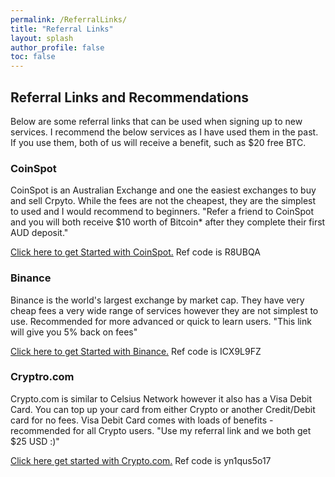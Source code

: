 ```yaml
---
permalink: /ReferralLinks/
title: "Referral Links"
layout: splash
author_profile: false
toc: false
---
```


## Referral Links and Recommendations

Below are some referral links that can be used when signing up to new services. I recommend the below services as I have used them in the past. 
If you use them, both of us will receive a benefit, such as $20 free BTC.

### CoinSpot
CoinSpot is an Australian Exchange and one the easiest exchanges to buy and sell Crpyto. While the fees are not the cheapest, they are the simplest to used and I would recommend to beginners. 
"Refer a friend to CoinSpot and you will both receive $10 worth of Bitcoin* after they complete their first AUD deposit."

<a href="https://www.coinspot.com.au?affiliate=R8UBQA"> Click here to get Started with CoinSpot.</a>  Ref code is R8UBQA


### Binance
Binance is the world's largest exchange by market cap. They have very cheap fees a very wide range of services however they are not simplest to use. Recommended for more advanced or quick to learn users. 
"This link will give you 5% back on fees"

<a href="https://www.binance.com/en-AU/register?ref=ICX9L9FZ">Click here to get Started with Binance.</a> Ref code is ICX9L9FZ


### Cryptro.com
Crypto.com is similar to Celsius Network however it also has a Visa Debit Card. You can top up your card from either Crypto or another Credit/Debit card for no fees. Visa Debit Card comes with loads of benefits - recommended for all Crypto users. "Use my referral link and we both get $25 USD :)"

<a href="https://crypto.com/app/yn1qus5o17">Click here get started with Crypto.com.</a> Ref code is yn1qus5o17

